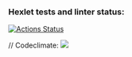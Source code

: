 ### Hexlet tests and linter status:
[![Actions Status](https://github.com/NailKhabibullin/php-project-lvl1/workflows/hexlet-check/badge.svg)](https://github.com/NailKhabibullin/php-project-lvl1/actions)

// Codeclimate:
<a href="https://codeclimate.com/github/codeclimate/codeclimate/maintainability"><img src="https://api.codeclimate.com/v1/badges/a99a88d28ad37a79dbf6/maintainability" /></a>